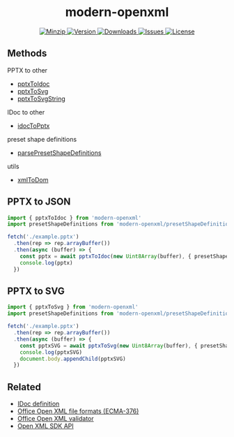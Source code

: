 <h1 align="center">modern-openxml</h1>

<p align="center">
  <a href="https://unpkg.com/modern-openxml">
    <img src="https://img.shields.io/bundlephobia/minzip/modern-openxml" alt="Minzip">
  </a>
  <a href="https://www.npmjs.com/package/modern-openxml">
    <img src="https://img.shields.io/npm/v/modern-openxml.svg" alt="Version">
  </a>
  <a href="https://www.npmjs.com/package/modern-openxml">
    <img src="https://img.shields.io/npm/dm/modern-openxml" alt="Downloads">
  </a>
  <a href="https://github.com/qq15725/modern-openxml/issues">
    <img src="https://img.shields.io/github/issues/qq15725/modern-openxml" alt="Issues">
  </a>
  <a href="https://github.com/qq15725/modern-openxml/blob/main/LICENSE">
    <img src="https://img.shields.io/npm/l/modern-openxml.svg" alt="License">
  </a>
</p>

## Methods

PPTX to other

- [pptxToIdoc](src/methods/pptx-to-idoc.ts)
- [pptxToSvg](src/methods/pptx-to-svg.ts)
- [pptxToSvgString](src/methods/pptx-to-svg-string.ts)

IDoc to other

- [idocToPptx](src/methods/idoc-to-pptx.ts)

preset shape definitions

- [parsePresetShapeDefinitions](src/methods/parse-preset-shape-definitions.ts)

utils

- [xmlToDom](src/methods/xml-to-dom.ts)

## PPTX to JSON

```ts
import { pptxToIdoc } from 'modern-openxml'
import presetShapeDefinitions from 'modern-openxml/presetShapeDefinitions'

fetch('./example.pptx')
  .then(rep => rep.arrayBuffer())
  .then(async (buffer) => {
    const pptx = await pptxToIdoc(new Uint8Array(buffer), { presetShapeDefinitions })
    console.log(pptx)
  })
```

## PPTX to SVG

```ts
import { pptxToSvg } from 'modern-openxml'
import presetShapeDefinitions from 'modern-openxml/presetShapeDefinitions'

fetch('./example.pptx')
  .then(rep => rep.arrayBuffer())
  .then(async (buffer) => {
    const pptxSVG = await pptxToSvg(new Uint8Array(buffer), { presetShapeDefinitions })
    console.log(pptxSVG)
    document.body.appendChild(pptxSVG)
  })
```

## Related

- [IDoc definition](https://github.com/qq15725/modern-idoc)
- [Office Open XML file formats (ECMA-376)](https://ecma-international.org/publications-and-standards/standards/ecma-376/)
- [Office Open XML validator](https://github.com/mikeebowen/OOXML-Validator)
- [Open XML SDK API](https://learn.microsoft.com/zh-cn/dotnet/api/documentformat.openxml)
